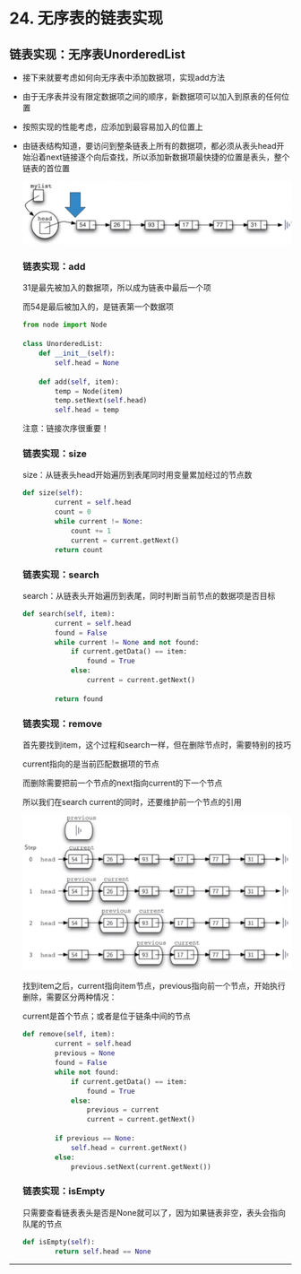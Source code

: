 # 24. 无序表的链表实现

## 链表实现：无序表UnorderedList

- 接下来就要考虑如何向无序表中添加数据项，实现add方法
- 由于无序表并没有限定数据项之间的顺序，新数据项可以加入到原表的任何位置
- 按照实现的性能考虑，应添加到最容易加入的位置上
- 由链表结构知道，要访问到整条链表上所有的数据项，都必须从表头head开始沿着next链接逐个向后查找，所以添加新数据项最快捷的位置是表头，整个链表的首位置

    ![24%20%E6%97%A0%E5%BA%8F%E8%A1%A8%E7%9A%84%E9%93%BE%E8%A1%A8%E5%AE%9E%E7%8E%B0%2086d3b11bbaf84fc5a3df02ea95a15274.png](24%20%E6%97%A0%E5%BA%8F%E8%A1%A8%E7%9A%84%E9%93%BE%E8%A1%A8%E5%AE%9E%E7%8E%B0%2086d3b11bbaf84fc5a3df02ea95a15274.png)

    ### 链表实现：add

    31是最先被加入的数据项，所以成为链表中最后一个项

    而54是最后被加入的，是链表第一个数据项

    ```python
    from node import Node

    class UnorderedList:
        def __init__(self):
            self.head = None

        def add(self, item):
            temp = Node(item)
            temp.setNext(self.head)
            self.head = temp
    ```

    注意：链接次序很重要！

    ### 链表实现：size

    size：从链表头head开始遍历到表尾同时用变量累加经过的节点数

    ```python
    def size(self):
            current = self.head
            count = 0
            while current != None:
                count += 1
                current = current.getNext()
            return count
    ```

    ### 链表实现：search

    search：从链表头开始遍历到表尾，同时判断当前节点的数据项是否目标

    ```python
    def search(self, item):
            current = self.head
            found = False
            while current != None and not found:
                if current.getData() == item:
                    found = True
                else:
                    current = current.getNext()
            
            return found
    ```

    ### 链表实现：remove

    首先要找到item，这个过程和search一样，但在删除节点时，需要特别的技巧

    current指向的是当前匹配数据项的节点

    而删除需要把前一个节点的next指向current的下一个节点

    所以我们在search current的同时，还要维护前一个节点的引用

    ![24%20%E6%97%A0%E5%BA%8F%E8%A1%A8%E7%9A%84%E9%93%BE%E8%A1%A8%E5%AE%9E%E7%8E%B0%2086d3b11bbaf84fc5a3df02ea95a15274/remove.png](24%20%E6%97%A0%E5%BA%8F%E8%A1%A8%E7%9A%84%E9%93%BE%E8%A1%A8%E5%AE%9E%E7%8E%B0%2086d3b11bbaf84fc5a3df02ea95a15274/remove.png)

    找到item之后，current指向item节点，previous指向前一个节点，开始执行删除，需要区分两种情况：

    current是首个节点；或者是位于链条中间的节点

    ```python
    def remove(self, item):
            current = self.head
            previous = None
            found = False
            while not found:
                if current.getData() == item:
                    found = True
                else:
                    previous = current
                    current = current.getNext()

            if previous == None:
                self.head = current.getNext()
            else:
                previous.setNext(current.getNext())
    ```

    ### 链表实现：isEmpty

    只需要查看链表表头是否是None就可以了，因为如果链表非空，表头会指向队尾的节点

    ```python
    def isEmpty(self):
            return self.head == None
    ```

---
